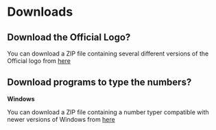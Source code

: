 # Downloads

## Download the Official Logo?

You can download a ZIP file containing several different versions of the Official
logo from [here](/elp-documentation/Elp-logo.zip)

## Download programs to type the numbers?

**Windows**

You can download a ZIP file containing a number typer compatible with newer versions
of Windows from [here](/elp-documentation/Elp-Win-NumberTyper.zip)


